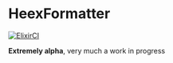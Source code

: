 # HeexFormatter
[![ElixirCI](https://github.com/feliperenan/heex_formatter/actions/workflows/elixir.yml/badge.svg)](https://github.com/feliperenan/heex_formatter/actions/workflows/elixir.yml)

**Extremely alpha**, very much a work in progress
